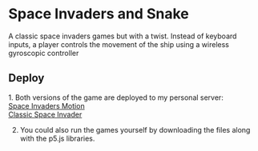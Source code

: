 <h1>Space Invaders and Snake</h1>
A classic space invaders games but with a twist. Instead of keyboard inputs, a player controls the movement of the ship using a wireless gyroscopic controller

<h2>Deploy</h2>
1. Both versions of the game are deployed to my personal server:
<br>
<a href="junkaiong.com/play/games/index.html">
Space Invaders Motion
</a>
<br>
<a href="junkaiong.com/play/games/index.html?fileName=space_invaders_motion.js">
Classic Space Invader
</a>

2. You could also run the games yourself by downloading the files along with the p5.js libraries.
